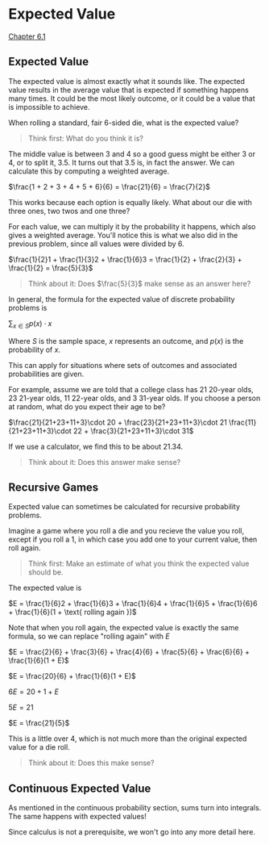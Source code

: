 # Expected Value
[Chapter 6.1](https://math.dartmouth.edu/~prob/prob/prob.pdf#page=233)

## Expected Value

The expected value is almost exactly what it sounds like. The expected value results in the average value that is expected if something happens many times. It could be the most likely outcome, or it could be a value that is impossible to achieve.

When rolling a standard, fair 6-sided die, what is the expected value?

> Think first: What do you think it is?

The middle value is between 3 and 4 so a good guess might be either 3 or 4, or to split it, 3.5. It turns out that 3.5 is, in fact the answer. We can calculate this by computing a weighted average.

$\frac{1 + 2 + 3 + 4 + 5 + 6}{6} = \frac{21}{6} = \frac{7}{2}$

This works because each option is equally likely. What about our die with three ones, two twos and one three?

For each value, we can multiply it by the probability it happens, which also gives a weighted average. You'll notice this is what we also did in the previous problem, since all values were divided by $6$.

$\frac{1}{2}1 + \frac{1}{3}2 + \frac{1}{6}3 = \frac{1}{2} + \frac{2}{3} + \frac{1}{2} = \frac{5}{3}$

> Think about it: Does $\frac{5}{3}$ make sense as an answer here?

In general, the formula for the expected value of discrete probability problems is

$\sum_{x \in S} p(x) \cdot x$

Where $S$ is the sample space, $x$ represents an outcome, and $p(x)$ is the probability of $x$.

This can apply for situations where sets of outcomes and associated probabilities are given.

For example, assume we are told that a college class has 21 20-year olds, 23 21-year olds, 11 22-year olds, and 3 31-year olds. If you choose a person at random, what do you expect their age to be?

$\frac{21}{21+23+11+3}\cdot 20 + \frac{23}{21+23+11+3}\cdot 21 \frac{11}{21+23+11+3}\cdot 22 + \frac{3}{21+23+11+3}\cdot 31$

If we use a calculator, we find this to be about 21.34.

> Think about it: Does this answer make sense?

## Recursive Games

Expected value can sometimes be calculated for recursive probability problems.

Imagine a game where you roll a die and you recieve the value you roll, except if you roll a 1, in which case you add one to your current value, then roll again.

> Think first: Make an estimate of what you think the expected value should be.

The expected value is

$E = \frac{1}{6}2 + \frac{1}{6}3 + \frac{1}{6}4 + \frac{1}{6}5 + \frac{1}{6}6 + \frac{1}{6}(1 + \text{ rolling again })$

Note that when you roll again, the expected value is exactly the same formula, so we can replace "rolling again" with $E$

$E = \frac{2}{6} + \frac{3}{6} + \frac{4}{6} + \frac{5}{6} + \frac{6}{6} + \frac{1}{6}(1 + E)$

$E = \frac{20}{6} + \frac{1}{6}(1 + E)$

$6E = 20 + 1 + E$

$5E = 21$

$E = \frac{21}{5}$

This is a little over $4$, which is not much more than the original expected value for a die roll.

> Think about it: Does this make sense?

## Continuous Expected Value

As mentioned in the continuous probability section, sums turn into integrals. The same happens with expected values!

Since calculus is not a prerequisite, we won't go into any more detail here.